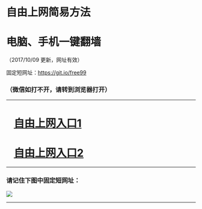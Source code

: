 ﻿# 自由上网简易方法

# 电脑、手机一键翻墙

（2017/10/09 更新，网址有效）

固定短网址：https://git.io/free99

### （微信如打不开，请转到浏览器打开）


***





# &nbsp;&nbsp; <a href="http://ft536526206.fwq-tz-1001.info/fwqtz01.html?t=100900118251 " target="_blank">自由上网入口1</a>
# &nbsp;&nbsp; <a href="http://ft480517984.fwq-tz-1002.info/fwqtz02.html?t=100900116770 " target="_blank">自由上网入口2</a>
***

### 请记住下图中固定短网址：

<img src="https://s3-us-west-2.amazonaws.com/fwq-1001/yjfq-20170905okok.png" /> 


***

